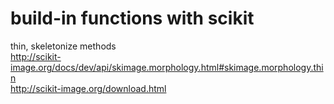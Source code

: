 # build-in functions with scikit  

thin, skeletonize methods   
http://scikit-image.org/docs/dev/api/skimage.morphology.html#skimage.morphology.thin   
http://scikit-image.org/download.html   
